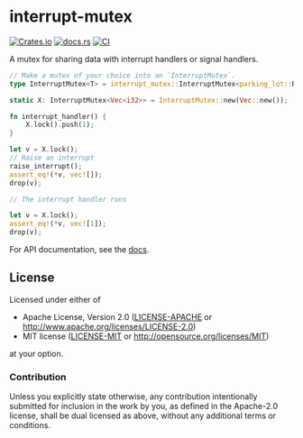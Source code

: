 # interrupt-mutex

[![Crates.io](https://img.shields.io/crates/v/interrupt-mutex)](https://crates.io/crates/interrupt-mutex)
[![docs.rs](https://img.shields.io/docsrs/interrupt-mutex)](https://docs.rs/interrupt-mutex)
[![CI](https://github.com/mkroening/interrupt-mutex/actions/workflows/ci.yml/badge.svg)](https://github.com/mkroening/interrupt-mutex/actions/workflows/ci.yml)

A mutex for sharing data with interrupt handlers or signal handlers.

```rust
// Make a mutex of your choice into an `InterruptMutex`.
type InterruptMutex<T> = interrupt_mutex::InterruptMutex<parking_lot::RawMutex, T>;

static X: InterruptMutex<Vec<i32>> = InterruptMutex::new(Vec::new());

fn interrupt_handler() {
    X.lock().push(1);
}

let v = X.lock();
// Raise an interrupt
raise_interrupt();
assert_eq!(*v, vec![]);
drop(v);

// The interrupt handler runs

let v = X.lock();
assert_eq!(*v, vec![1]);
drop(v);
```

For API documentation, see the [docs].

[docs]: https://docs.rs/interrupt-mutex

## License

Licensed under either of

 * Apache License, Version 2.0
   ([LICENSE-APACHE](LICENSE-APACHE) or http://www.apache.org/licenses/LICENSE-2.0)
 * MIT license
   ([LICENSE-MIT](LICENSE-MIT) or http://opensource.org/licenses/MIT)

at your option.

### Contribution

Unless you explicitly state otherwise, any contribution intentionally submitted
for inclusion in the work by you, as defined in the Apache-2.0 license, shall be
dual licensed as above, without any additional terms or conditions.
